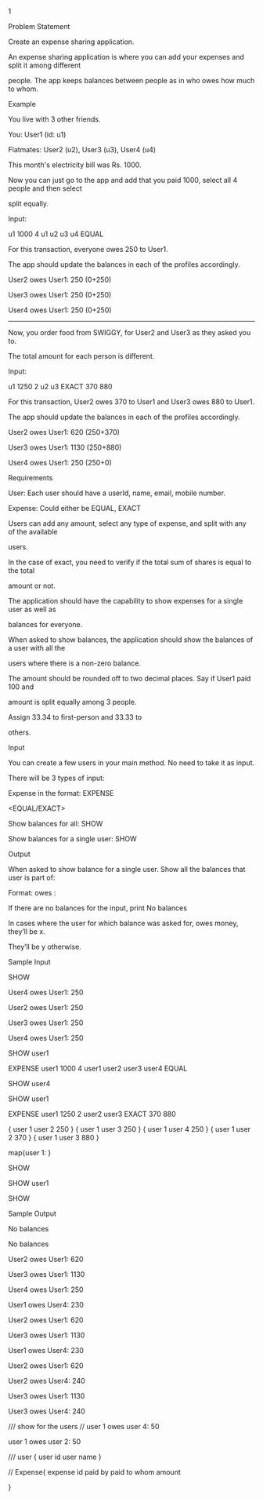 1

Problem Statement

Create an expense sharing application.

An expense sharing application is where you can add your expenses and split it among different

people. The app keeps balances between people as in who owes how much to whom.

Example

You live with 3 other friends.

You: User1 (id: u1)

Flatmates: User2 (u2), User3 (u3), User4 (u4)

This month's electricity bill was Rs. 1000.

Now you can just go to the app and add that you paid 1000, select all 4 people and then select

split equally.

Input:

u1 1000 4 u1 u2 u3 u4 EQUAL

For this transaction, everyone owes 250 to User1.

The app should update the balances in each of the profiles accordingly.

User2 owes User1: 250 (0+250)

User3 owes User1: 250 (0+250)

User4 owes User1: 250 (0+250)

---

Now, you order food from SWIGGY, for User2 and User3 as they asked you to.

The total amount for each person is different.

Input:

u1 1250 2 u2 u3 EXACT 370 880

For this transaction, User2 owes 370 to User1 and User3 owes 880 to User1.

The app should update the balances in each of the profiles accordingly.

User2 owes User1: 620 (250+370)

User3 owes User1: 1130 (250+880)

User4 owes User1: 250 (250+0)

Requirements

User: Each user should have a userId, name, email, mobile number.

Expense: Could either be EQUAL, EXACT

Users can add any amount, select any type of expense, and split with any of the available

users.

In the case of exact, you need to verify if the total sum of shares is equal to the total

amount or not.

The application should have the capability to show expenses for a single user as well as

balances for everyone.

When asked to show balances, the application should show the balances of a user with all the

users where there is a non-zero balance.

The amount should be rounded off to two decimal places. Say if User1 paid 100 and

amount is split equally among 3 people.

Assign 33.34 to first-person and 33.33 to

others.

Input

You can create a few users in your main method. No need to take it as input.

There will be 3 types of input:

Expense in the format: EXPENSE <user-id-of-person-who-paid> <no-of-users>

<space-separated-list-of-users> <EQUAL/EXACT>

<space-separated-values-in-case-of-non-equal>

Show balances for all: SHOW

Show balances for a single user: SHOW <user-id>

Output

When asked to show balance for a single user. Show all the balances that user is part of:

Format: <user-id-of-x> owes <user-id-of-y>: <amount>

If there are no balances for the input, print No balances

In cases where the user for which balance was asked for, owes money, they’ll be x.

They’ll be y otherwise.

Sample Input

SHOW

User4 owes User1: 250

User2 owes User1: 250

User3 owes User1: 250

User4 owes User1: 250

SHOW user1

EXPENSE user1 1000 4 user1 user2 user3 user4 EQUAL


SHOW user4

SHOW user1

EXPENSE user1 1250 2 user2 user3 EXACT 370 880

{
user 1
user 2
250
}
{
user 1
user 3
250
}
{
user 1
user 4
250
}
{
user 1
user 2
370
}
{
user 1
user 3
880
}

map{user 1: }

SHOW

SHOW user1

SHOW

Sample Output

No balances

No balances



User2 owes User1: 620

User3 owes User1: 1130

User4 owes User1: 250

User1 owes User4: 230

User2 owes User1: 620

User3 owes User1: 1130

User1 owes User4: 230

User2 owes User1: 620

User2 owes User4: 240

User3 owes User1: 1130

User3 owes User4: 240



/// show
for the users
//
user 1 owes user 4: 50

user 1 owes user 2: 50


/// user 
{
user id
user name
}

// Expense{
expense id
paid by
paid to whom
amount

}